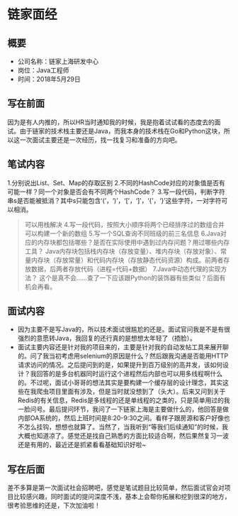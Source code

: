 # 链家面经

## 概要
- 公司名称：链家上海研发中心
- 岗位：Java工程师
- 时间：2018年5月29日

## 写在前面
因为是有人内推的，所以HR当时通知我的时候，我是抱着试试看的态度去的面试。由于链家的技术栈主要还是Java，而我本身的技术栈在Go和Python这块，所以这一次面试主要还是一次经历，找一找复习和准备的方向吧。

## 笔试内容
1.分别说出List、Set、Map的存取区别
2.不同的HashCode对应的对象值是否有可能一样？同一个对象是否会有不同两个HashCode？
3.写一段代码，判断字符串s是否能被抵消？其中s只能包含‘(’，‘)’，‘[’，‘]’，‘{’，‘}’这些字符，一对字符可以相消。
> 可以用栈解决
4.写一段代码，按照大小顺序将两个已经排序过的数组合并
> 可以构建一个新的数组
5.写一个SQL查询不同班级的前三名信息
6.Java对应的内存块都包括哪些？是否在实际使用中遇到过内存问题？用过哪些内存工具？
> Java内存块包括栈内存块（存放变量）、堆内存块（存放对象）、常量内存块（存放常量）和代码内存块（存放静态代码资源）构成。前两者存放数据，后两者存放代码（进程=代码+数据）
7.Java中动态代理的实现方法？
> 这个是真不会……查了一下应该跟Python的装饰器有些类似？后面有机会再看。

## 面试内容
- 因为主要不是写Java的，所以技术面试很尴尬的还是。面试官问我是不是有很强烈的意愿转Java，我回复的还行真的是想想太年轻了（捂脸）。
- 面试主要内容还是针对我的项目来的，主要是针对我的自动发帖工具来展开聊的。问了我当初考虑用selenium的原因是什么？然后跟我沟通是否能用HTTP请求访问的情况。之后提问到的是，如果提升到百万级别的高并发，该如何设计？我回答的是多台机器同时运行这个进程然后内部也可以用多线程啊什么的。不过呢，面试小哥哥的想法其实是要构建一个缓存层的设计理念，其实这些在我爬虫项目里面有涉及，但是当时就没想到了（头大）。后来又问到关于Redis的有关信息，Redis是多线程的还是单线程的之类的，只是简单用过的我一脸问号。最后提问环节，我问了一下链家上海是主要做什么的，他回答是做内部OA系统的，然后上班时间是8:20-9:30之间。看样子跟房源和客户好像也不怎么挂钩，想想也就算了。当然了，当我听到“等我们后续通知”的时候，我大概也知道凉了。感觉还是找自己熟悉的方面比较适合啊，然后果然复习一波还是有用的，最近还是抓紧看看基础知识好啦~

## 写在后面
差不多算是第一次面试社会招聘吧，感觉是笔试题目比较简单，然后面试官会对项目比较感兴趣，同时面试的提问深度不浅，基本上会帮你拓展和挖到很深的地方，很考验思维的还是，下次加油啦！